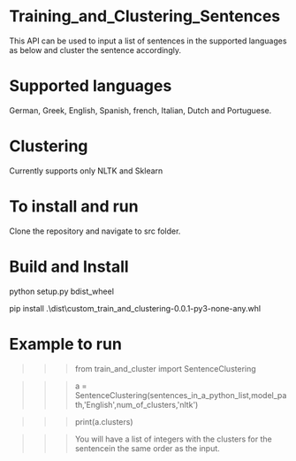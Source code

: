 # Training_and_Clustering_Sentences

This API can be used to input a list of sentences in the supported languages as below and cluster the sentence accordingly.

# Supported languages

German, Greek, English, Spanish, french, Italian, Dutch and Portuguese.

# Clustering

Currently supports only NLTK and Sklearn

# To install and run

Clone the repository and navigate to src folder.

# Build and Install

python setup.py bdist_wheel

pip install .\dist\custom_train_and_clustering-0.0.1-py3-none-any.whl

# Example to run

  >>>from train_and_cluster import SentenceClustering
 
  >>>a = SentenceClustering(sentences_in_a_python_list,model_path,'English',num_of_clusters,'nltk')
  
  >>>print(a.clusters)
  
  >>>You will have a list of integers with the clusters for the sentencein the same order as the input.
